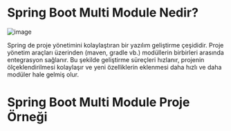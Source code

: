 # Spring Boot Multi Module Nedir?

![image](https://github.com/MustafaFindik24/Spring-Boot-Modules/assets/91599453/2472afc7-af86-45f4-82d9-295e104d222d)

Spring de proje yönetimini kolaylaştıran bir yazılım geliştirme çeşididir. Proje yönetim araçları üzerinden (maven, gradle vb.) modüllerin birbirleri arasında entegrasyon sağlanır. Bu şekilde geliştirme süreçleri hızlanır, projenin ölçeklendirilmesi kolaylaşır ve yeni özelliklerin eklenmesi daha hızlı ve daha modüler hale gelmiş olur.

# Spring Boot Multi Module Proje Örneği


